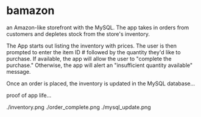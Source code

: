 # bamazon
an Amazon-like storefront with the MySQL. The app takes in orders from customers and depletes stock from the store's inventory. 

The App starts out listing the inventory with prices.  The user is then prompted to enter the item ID # followed by the quantity they'd like to purchase.  If available, the app will allow the user to "complete the purchase."  Otherwise, the app will alert an "insufficient quantity available" message.

Once an order is placed, the inventory is updated in the MySQL database...

proof of app life...

./inventory.png
./order_complete.png
./mysql_update.png

